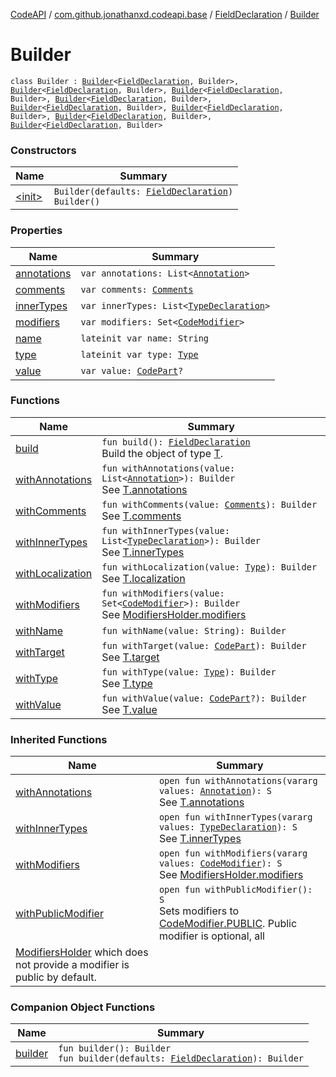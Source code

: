 [CodeAPI](../../../index.md) / [com.github.jonathanxd.codeapi.base](../../index.md) / [FieldDeclaration](../index.md) / [Builder](.)

# Builder

`class Builder : `[`Builder`](../../-field-base/-builder/index.md)`<`[`FieldDeclaration`](../index.md)`, Builder>, `[`Builder`](../../-named/-builder/index.md)`<`[`FieldDeclaration`](../index.md)`, Builder>, `[`Builder`](../../-typed/-builder/index.md)`<`[`FieldDeclaration`](../index.md)`, Builder>, `[`Builder`](../../-value-holder/-builder/index.md)`<`[`FieldDeclaration`](../index.md)`, Builder>, `[`Builder`](../../-modifiers-holder/-builder/index.md)`<`[`FieldDeclaration`](../index.md)`, Builder>, `[`Builder`](../../-annotable/-builder/index.md)`<`[`FieldDeclaration`](../index.md)`, Builder>, `[`Builder`](../../../com.github.jonathanxd.codeapi.base.comment/-comment-holder/-builder/index.md)`<`[`FieldDeclaration`](../index.md)`, Builder>, `[`Builder`](../../-inner-types-holder/-builder/index.md)`<`[`FieldDeclaration`](../index.md)`, Builder>`

### Constructors

| Name | Summary |
|---|---|
| [&lt;init&gt;](-init-.md) | `Builder(defaults: `[`FieldDeclaration`](../index.md)`)`<br>`Builder()` |

### Properties

| Name | Summary |
|---|---|
| [annotations](annotations.md) | `var annotations: List<`[`Annotation`](../../-annotation/index.md)`>` |
| [comments](comments.md) | `var comments: `[`Comments`](../../../com.github.jonathanxd.codeapi.base.comment/-comments/index.md) |
| [innerTypes](inner-types.md) | `var innerTypes: List<`[`TypeDeclaration`](../../-type-declaration/index.md)`>` |
| [modifiers](modifiers.md) | `var modifiers: Set<`[`CodeModifier`](../../-code-modifier/index.md)`>` |
| [name](name.md) | `lateinit var name: String` |
| [type](type.md) | `lateinit var type: `[`Type`](http://docs.oracle.com/javase/6/docs/api/java/lang/reflect/Type.html) |
| [value](value.md) | `var value: `[`CodePart`](../../../com.github.jonathanxd.codeapi/-code-part/index.md)`?` |

### Functions

| Name | Summary |
|---|---|
| [build](build.md) | `fun build(): `[`FieldDeclaration`](../index.md)<br>Build the object of type [T](#). |
| [withAnnotations](with-annotations.md) | `fun withAnnotations(value: List<`[`Annotation`](../../-annotation/index.md)`>): Builder`<br>See [T.annotations](#) |
| [withComments](with-comments.md) | `fun withComments(value: `[`Comments`](../../../com.github.jonathanxd.codeapi.base.comment/-comments/index.md)`): Builder`<br>See [T.comments](#) |
| [withInnerTypes](with-inner-types.md) | `fun withInnerTypes(value: List<`[`TypeDeclaration`](../../-type-declaration/index.md)`>): Builder`<br>See [T.innerTypes](#) |
| [withLocalization](with-localization.md) | `fun withLocalization(value: `[`Type`](http://docs.oracle.com/javase/6/docs/api/java/lang/reflect/Type.html)`): Builder`<br>See [T.localization](#) |
| [withModifiers](with-modifiers.md) | `fun withModifiers(value: Set<`[`CodeModifier`](../../-code-modifier/index.md)`>): Builder`<br>See [ModifiersHolder.modifiers](../../-modifiers-holder/modifiers.md) |
| [withName](with-name.md) | `fun withName(value: String): Builder` |
| [withTarget](with-target.md) | `fun withTarget(value: `[`CodePart`](../../../com.github.jonathanxd.codeapi/-code-part/index.md)`): Builder`<br>See [T.target](#) |
| [withType](with-type.md) | `fun withType(value: `[`Type`](http://docs.oracle.com/javase/6/docs/api/java/lang/reflect/Type.html)`): Builder`<br>See [T.type](#) |
| [withValue](with-value.md) | `fun withValue(value: `[`CodePart`](../../../com.github.jonathanxd.codeapi/-code-part/index.md)`?): Builder`<br>See [T.value](#) |

### Inherited Functions

| Name | Summary |
|---|---|
| [withAnnotations](../../-annotable/-builder/with-annotations.md) | `open fun withAnnotations(vararg values: `[`Annotation`](../../-annotation/index.md)`): S`<br>See [T.annotations](../../-annotable/annotations.md) |
| [withInnerTypes](../../-inner-types-holder/-builder/with-inner-types.md) | `open fun withInnerTypes(vararg values: `[`TypeDeclaration`](../../-type-declaration/index.md)`): S`<br>See [T.innerTypes](../../-inner-types-holder/inner-types.md) |
| [withModifiers](../../-modifiers-holder/-builder/with-modifiers.md) | `open fun withModifiers(vararg values: `[`CodeModifier`](../../-code-modifier/index.md)`): S`<br>See [ModifiersHolder.modifiers](../../-modifiers-holder/modifiers.md) |
| [withPublicModifier](../../-modifiers-holder/-builder/with-public-modifier.md) | `open fun withPublicModifier(): S`<br>Sets modifiers to [CodeModifier.PUBLIC](../../-code-modifier/-p-u-b-l-i-c.md). Public modifier is optional, all
[ModifiersHolder](../../-modifiers-holder/index.md) which does not provide a modifier is public by default. |

### Companion Object Functions

| Name | Summary |
|---|---|
| [builder](builder.md) | `fun builder(): Builder`<br>`fun builder(defaults: `[`FieldDeclaration`](../index.md)`): Builder` |
